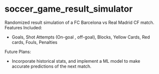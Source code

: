 # soccer_game_result_simulator
Randomized result simulation of a FC Barcelona vs Real Madrid CF match. 
Features Included:
  - Goals, Shot Attempts (On-goal , off-goal), Blocks, Yellow Cards, Red cards, Fouls, Penalties
  
Future Plans:
  - Incorporate historical stats, and implement a ML model to make accurate predictions of the next match.
